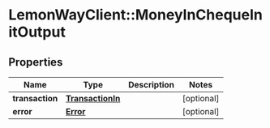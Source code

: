 # LemonWayClient::MoneyInChequeInitOutput

## Properties
Name | Type | Description | Notes
------------ | ------------- | ------------- | -------------
**transaction** | [**TransactionIn**](TransactionIn.md) |  | [optional] 
**error** | [**Error**](Error.md) |  | [optional] 


